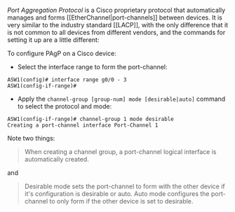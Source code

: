*Port Aggregation Protocol* is a Cisco proprietary protocol that automatically manages and forms [[EtherChannel|port-channels]] between devices. It is very similar to the industry standard [[LACP]], with the only difference that it is not common to all devices from different vendors, and the commands for setting it up are a little different:

To configure PAgP on a Cisco device:

- Select the interface range to form the port-channel:
```IOS
ASW1(config)# interface range g0/0 - 3
ASW1(config-if-range)#
```

- Apply the `channel-group [group-num] mode [desirable|auto]` command to select the protocol and mode:
```IOS
ASW1(config-if-range)# channel-group 1 mode desirable
Creating a port-channel interface Port-Channel 1
```

Note two things:
> When creating a channel group, a port-channel logical interface is automatically created.

and
> Desirable mode sets the port-channel to form with the other device if it's configuration is desirable or auto. Auto mode configures the port-channel to only form if the other device is set to desirable.

